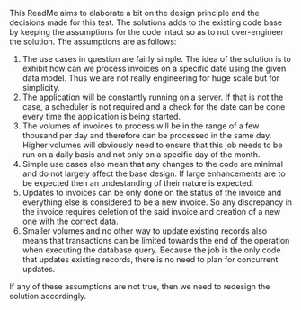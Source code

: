 This ReadMe aims to elaborate a bit on the design principle and the decisions made for this test. The solutions adds
to the existing code base by keeping the assumptions for the code intact so as to not over-engineer the solution. The
assumptions are as follows:

1. The use cases in question are fairly simple. The idea of the solution is to exhibit how can we process invoices
on a specific date using the given data model. Thus we are not really engineering for huge scale but for simplicity.
2. The application will be constantly running on a server. If that is not the case, a scheduler is not required and
a check for the date can be done every time the application is being started.
3. The volumes of invoices to process will be in the range of a few thousand per day and therefore can be processed in
the same day. Higher volumes will obviously need to ensure that this job needs to be run on a daily basis and not only
on a specific day of the month.
5. Simple use cases also mean that any changes to the code are minimal and do not largely affect the base design. If
large enhancements are to be expected then an undestanding of their nature is expected.
6. Updates to invoices can be only done on the status of the invoice and everything else is considered to be a new
invoice. So any discrepancy in the invoice requires deletion of the said invoice and creation of a new one with the
correct data.
7. Smaller volumes and no other way to update existing records also means that transactions can be limited towards the
end of the operation when executing the database query. Because the job is the only code that updates existing records,
there is no need to plan for concurrent updates.

If any of these assumptions are not true, then we need to redesign the solution accordingly.
